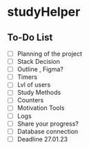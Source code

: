 # studyHelper

## To-Do List

- [ ] Planning of the project
- [ ] Stack Decision
- [ ] Outline , Figma?
- [ ] Timers
- [ ] Lvl of users
- [ ] Study Methods
- [ ] Counters
- [ ] Motivation Tools
- [ ] Logs
- [ ] Share your progress?
- [ ] Database connection
- [ ] Deadline 27.01.23

